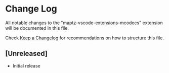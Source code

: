 # Change Log
All notable changes to the "maptz-vscode-extensions-mcodecs" extension will be documented in this file.

Check [Keep a Changelog](http://keepachangelog.com/) for recommendations on how to structure this file.

## [Unreleased]
- Initial release